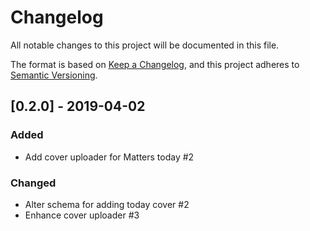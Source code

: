 # Changelog

All notable changes to this project will be documented in this file.

The format is based on [Keep a Changelog](https://keepachangelog.com/en/1.0.0/),
and this project adheres to [Semantic Versioning](https://semver.org/spec/v2.0.0.html).

## [0.2.0] - 2019-04-02

### Added

- Add cover uploader for Matters today #2

### Changed

- Alter schema for adding today cover #2
- Enhance cover uploader #3
